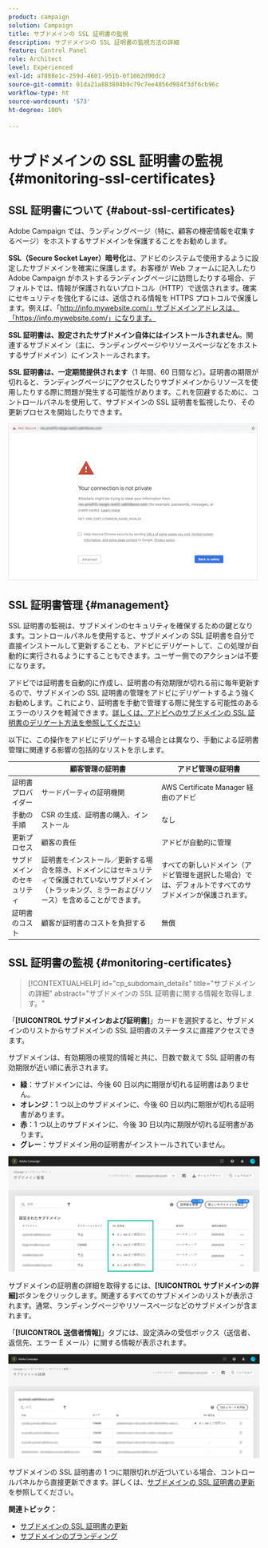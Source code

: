 ```yaml
---
product: campaign
solution: Campaign
title: サブドメインの SSL 証明書の監視
description: サブドメインの SSL 証明書の監視方法の詳細
feature: Control Panel
role: Architect
level: Experienced
exl-id: a7888e1c-259d-4601-951b-0f1062d90dc2
source-git-commit: 01da21a883804b9c79c7ee4056d984f3df6cb96c
workflow-type: ht
source-wordcount: '573'
ht-degree: 100%

---
```


# サブドメインの SSL 証明書の監視 {#monitoring-ssl-certificates}

## SSL 証明書について {#about-ssl-certificates}

Adobe Campaign では、ランディングページ（特に、顧客の機密情報を収集するページ）をホストするサブドメインを保護することをお勧めします。

**SSL（Secure Socket Layer）暗号化**&#x200B;は、アドビのシステムで使用するように設定したサブドメインを確実に保護します。お客様が Web フォームに記入したり Adobe Campaign がホストするランディングページに訪問したりする場合、デフォルトでは、情報が保護されないプロトコル（HTTP）で送信されます。確実にセキュリティを強化するには、送信される情報を HTTPS プロトコルで保護します。例えば、「http://info.mywebsite.com/」サブドメインアドレスは、「https://info.mywebsite.com/」になります。

**SSL 証明書は、設定されたサブドメイン自体にはインストールされません**。関連するサブドメイン（主に、ランディングページやリソースページなどをホストするサブドメイン）にインストールされます。

**SSL 証明書は、一定期間提供されます**（1 年間、60 日間など）。証明書の期限が切れると、ランディングページにアクセスしたりサブドメインからリソースを使用したりする際に問題が発生する可能性があります。これを回避するために、コントロールパネルを使用して、サブドメインの SSL 証明書を監視したり、その更新プロセスを開始したりできます。

![](assets/no_certificate.png)

## SSL 証明書管理 {#management}

SSL 証明書の監視は、サブドメインのセキュリティを確保するための鍵となります。コントロールパネルを使用すると、サブドメインの SSL 証明書を自分で直接インストールして更新することも、アドビにデリゲートして、この処理が自動的に実行されるようにすることもできます。ユーザー側でのアクションは不要になります。

アドビでは証明書を自動的に作成し、証明書の有効期限が切れる前に毎年更新するので、サブドメインの SSL 証明書の管理をアドビにデリゲートするよう強くお勧めします。これにより、証明書を手動で管理する際に発生する可能性のあるエラーのリスクを軽減できます。[詳しくは、アドビへのサブドメインの SSL 証明書のデリゲート方法を参照してください](delegate-ssl.md)

以下に、この操作をアドビにデリゲートする場合とは異なり、手動による証明書管理に関連する影響の包括的なリストを示します。

|       | 顧客管理の証明書 | アドビ管理の証明書 |
|  ---  |  ---  |  ---  |
| 証明書プロバイダー | サードパーティの証明機関 | AWS Certificate Manager 経由のアドビ |
| 手動の手順 | CSR の生成、証明書の購入、インストール | なし |
| 更新プロセス | 顧客の責任 | アドビが自動的に管理 |
| サブドメインのセキュリティ | 証明書をインストール／更新する場合を除き、ドメインにはセキュリティで保護されていないサブドメイン （トラッキング、ミラーおよびリソース）を含めることができます。 | すべての新しいドメイン（アドビ管理を選択した場合）では、デフォルトですべてのサブドメインが保護されます。 |
| 証明書のコスト | 顧客が証明書のコストを負担する | 無償 |

## SSL 証明書の監視 {#monitoring-certificates}

>[!CONTEXTUALHELP]
>id="cp_subdomain_details"
>title="サブドメインの詳細"
>abstract="サブドメインの SSL 証明書に関する情報を取得します。"

「**[!UICONTROL サブドメインおよび証明書]**」カードを選択すると、サブドメインのリストからサブドメインの SSL 証明書のステータスに直接アクセスできます。

サブドメインは、有効期限の視覚的情報と共に、日数で数えて SSL 証明書の有効期限が近い順に表示されます。

* **緑**：サブドメインには、今後 60 日以内に期限が切れる証明書はありません。
* **オレンジ**：1 つ以上のサブドメインに、今後 60 日以内に期限が切れる証明書があります。
* **赤**：1 つ以上のサブドメインに、今後 30 日以内に期限が切れる証明書があります。
* **グレー**：サブドメイン用の証明書がインストールされていません。

![](assets/subdomains_list.png)

サブドメインの証明書の詳細を取得するには、**[!UICONTROL サブドメインの詳細]**&#x200B;ボタンをクリックします。関連するすべてのサブドメインのリストが表示されます。通常、ランディングページやリソースページなどのサブドメインが含まれます。

「**[!UICONTROL 送信者情報]**」タブには、設定済みの受信ボックス（送信者、返信先、エラー E メール）に関する情報が表示されます。

![](assets/subdomain_details.png)

サブドメインの SSL 証明書の 1 つに期限切れが近づいている場合、コントロールパネルから直接更新できます。詳しくは、[サブドメインの SSL 証明書の更新](../../subdomains-certificates/using/renewing-subdomain-certificate.md)を参照してください。

**関連トピック：**

* [サブドメインの SSL 証明書の更新](../../subdomains-certificates/using/renewing-subdomain-certificate.md)
* [サブドメインのブランディング](../../subdomains-certificates/using/subdomains-branding.md)
